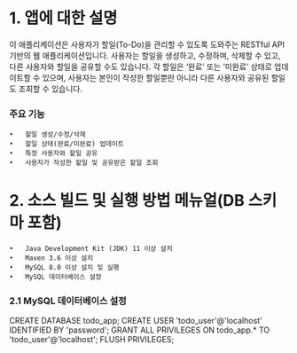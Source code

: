 # 1. 앱에 대한 설명

이 애플리케이션은 사용자가 할일(To-Do)을 관리할 수 있도록 도와주는 RESTful API 기반의 웹 애플리케이션입니다.
사용자는 할일을 생성하고, 수정하며, 삭제할 수 있고, 다른 사용자와 할일을 공유할 수도 있습니다.
각 할일은 ‘완료’ 또는 ‘미완료’ 상태로 업데이트할 수 있으며, 사용자는 본인이 작성한 할일뿐만 아니라 다른 사용자와 공유된 할일도 조회할 수 있습니다.

### 주요 기능

	•	할일 생성/수정/삭제
	•	할일 상태(완료/미완료) 업데이트
	•	특정 사용자와 할일 공유
	•	사용자가 작성한 할일 및 공유받은 할일 조회

# 2. 소스 빌드 및 실행 방법 메뉴얼(DB 스키마 포함)

	•	Java Development Kit (JDK) 11 이상 설치
	•	Maven 3.6 이상 설치
	•	MySQL 8.0 이상 설치 및 실행
	•	MySQL 데이터베이스 설정

### 2.1 MySQL 데이터베이스 설정

CREATE DATABASE todo_app;
CREATE USER 'todo_user'@'localhost' IDENTIFIED BY 'password';
GRANT ALL PRIVILEGES ON todo_app.* TO 'todo_user'@'localhost';
FLUSH PRIVILEGES;
